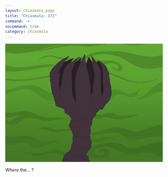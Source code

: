 ```yaml
---
layout: chiasmata_page
title: "Chiasmata: 372"
command: ->
nocommand: true
category: chiasmata
---
```


![372](/chiasmata/images/narrative/370.png)

*Where* the... ?